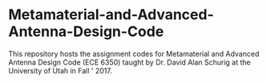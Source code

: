 # Metamaterial-and-Advanced-Antenna-Design-Code

This repository hosts the assignment codes for Metamaterial and Advanced Antenna Design Code (ECE 6350) taught by Dr. David Alan Schurig at the University of Utah in Fall ' 2017.
